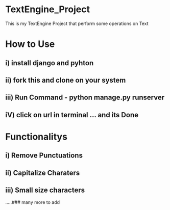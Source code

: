 # TextEngine_Project
This is my TextEngine Project that perform some operations on Text
# How to Use 
## i) install django and pyhton
## ii) fork this and clone on your system
## iii) Run Command - python manage.py runserver  
## iV) click on url in terminal ... and its Done

# Functionalitys
## i) Remove Punctuations
## ii) Capitalize Charaters
## iii) Small size characters
.....### many more to add
